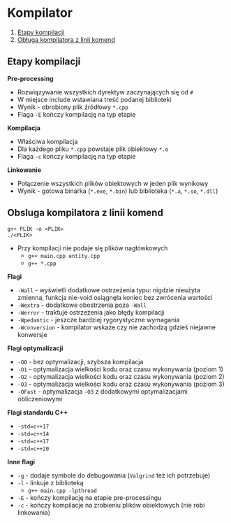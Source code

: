 # Kompilator

1. [Etapy kompilacji](#etapy-kompilacji)
2. [Obługa kompilatora z linii komend](#obsluga-kompilatora-z-linii-komend)

## Etapy kompilacji

**Pre-processing**
* Rozwiązywanie wszystkich dyrektyw zaczynających się od `#`
* W miejsce include wstawiana treść podanej biblioteki
* Wynik - obrobiony plik źródłowy `*.cpp`
* Flaga `-E` kończy kompilację na typ etapie

**Kompilacja**
* Właściwa kompilacja
* Dla każdego pliku `*.cpp` powstaje plik obiektowy `*.o`
* Flaga `-c` kończy kompilację na typ etapie

**Linkowanie**
* Połączenie wszystkich plików obiektowych w jeden plik wynikowy
* Wynik - gotowa binarka (`*.exe`, `*.bin`) lub biblioteka (`*.a`, `*.so`, `*.dll`)

## Obsluga kompilatora z linii komend

`g++ PLIK -o <PLIK>`<br>
`./<PLIK>`

* Przy kompilacji nie podaje się plików nagłówkowych
   * `g++ main.cpp entity.cpp`<br>
   * `g++ *.cpp`

**Flagi**
* `-Wall` - wyświetli dodatkowe ostrzeżenia typu: nigdzie nieużyta zmienna, funkcja nie-void osiągnęła koniec bez zwrócenia wartości
* `-Wextra` - dodatkowe obostrzenia poza `-Wall`
* `-Werror` - traktuje ostrzeżenia jako błędy kompilacji
* `-Wpedantic` - jeszcze bardziej rygorystyczne wymagania
* `-Wconversion` - kompilator wskaże czy nie zachodzą gdzieś niejawne konwersje

**Flagi optymalizacji**
* `-OO` - bez optymalizacji, szybsza kompilacja
* `-O1` - optymalizacja wielkości kodu oraz czasu wykonywania (poziom 1)
* `-O2` - optymalizacja wielkości kodu oraz czasu wykonywania (poziom 2)
* `-O3` - optymalizacja wielkości kodu oraz czasu wykonywania (poziom 3)
* `-OFast` - optymalizacja `-O3` z dodatkowymi optymalizacjami obliczeniowymi

**Flagi standardu C++**
* `-std=c++17`
* `-std=c++14`
* `-std=c++17`
* `-std=c++20`

**Inne flagi**
* `-g` - dodaje symbole do debugowania (`Valgrind` też ich potrzebuje)
* `-l` - linkuje z biblioteką
   * `g++ main.cpp -lpthread`
* `-E` - kończy kompilację na etapie pre-processingu
* `-c` - kończy kompilacje na zrobieniu plików obiektowych (nie robi linkowania)
